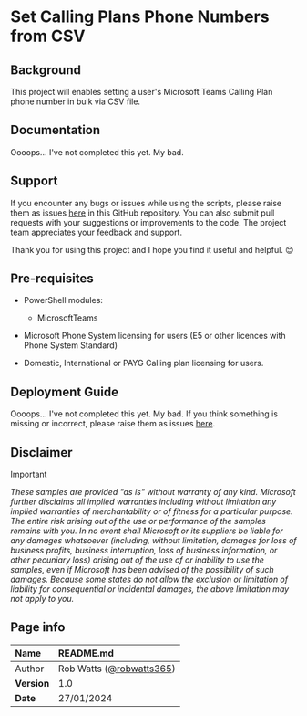 # Set Calling Plans Phone Numbers from CSV

## Background
This project will enables setting a user's Microsoft Teams Calling Plan phone number in bulk via CSV file. 

## Documentation
Oooops... I've not completed this yet. My bad. 

## Support
If you encounter any bugs or issues while using the scripts, please raise them as issues [here](https://github.com/robwatts365/MicrosoftTeamsPhone-SetCallingPlansPhoneNumberFromCSV/issues) in this GitHub repository. You can also submit pull requests with your suggestions or improvements to the code. The project team appreciates your feedback and support. 

Thank you for using this project and I hope you find it useful and helpful. 😊

## Pre-requisites
* PowerShell modules:
  * MicrosoftTeams

*	Microsoft Phone System licensing for users (E5 or other licences with Phone System Standard)
*	Domestic, International or PAYG Calling plan licensing for users. 

## Deployment Guide
Oooops... I've not completed this yet. My bad. 
If you think something is missing or incorrect, please raise them as issues [here](https://github.com/robwatts365/MicrosoftTeamsPhone-SetCallingPlansPhoneNumberFromCSV/issues).

## Disclaimer
> [!IMPORTANT]
> _These samples are provided "as is" without warranty of any kind. Microsoft further disclaims all implied warranties including without limitation any implied warranties of merchantability or of fitness for a particular purpose. The entire risk arising out of the use or performance of the samples remains with you. In no event shall Microsoft or its suppliers be liable for any damages whatsoever (including, without limitation, damages for loss of business profits, business interruption, loss of business information, or other pecuniary loss) arising out of the use of or inability to use the samples, even if Microsoft has been advised of the possibility of such damages. Because some states do not allow the exclusion or limitation of liability for consequential or incidental damages, the above limitation may not apply to you._

## Page info

| Name | README.md |
| :--- | :--- |
| Author | Rob Watts ([@robwatts365](https://github.com/robwatts365)) |
| **Version** | 1.0 |
| **Date** | 27/01/2024 |

